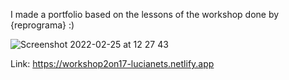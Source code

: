 I made a portfolio based on the lessons of the workshop done by {reprograma} :)


![Screenshot 2022-02-25 at 12 27 43](https://user-images.githubusercontent.com/78366818/155773757-a85cb0d9-a056-4315-9914-888c57a9e6ea.png)


Link: https://workshop2on17-lucianets.netlify.app
